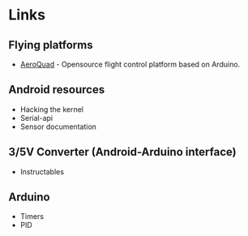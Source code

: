 # Links #

## Flying platforms ##
  * [AeroQuad](http://code.google.com/p/aeroquad/) - Opensource flight control platform based on Arduino.

## Android resources ##
  * Hacking the kernel
  * Serial-api
  * Sensor documentation

## 3/5V Converter (Android-Arduino interface) ##
  * Instructables

## Arduino ##
  * Timers
  * PID

